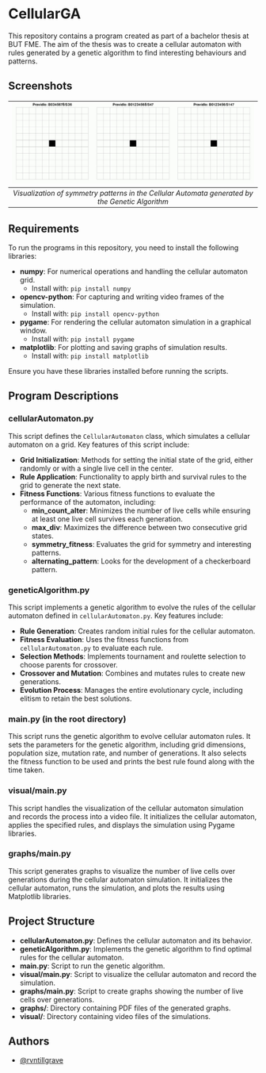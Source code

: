 # CellularGA

This repository contains a program created as part of a bachelor thesis at BUT FME. The aim of the thesis was to create a cellular automaton with rules generated by a genetic algorithm to find interesting behaviours and patterns.

## Screenshots
<center>

| ![Symmetry found in CA](visual/sym.gif) | 
|:--:| 
| *Visualization of symmetry patterns in the Cellular Automata generated by the Genetic Algorithm* |

</center>

## Requirements

To run the programs in this repository, you need to install the following libraries:

- **numpy**: For numerical operations and handling the cellular automaton grid.
  - Install with: `pip install numpy`
- **opencv-python**: For capturing and writing video frames of the simulation.
  - Install with: `pip install opencv-python`
- **pygame**: For rendering the cellular automaton simulation in a graphical window.
  - Install with: `pip install pygame`
- **matplotlib**: For plotting and saving graphs of simulation results.
  - Install with: `pip install matplotlib`

Ensure you have these libraries installed before running the scripts.

## Program Descriptions

### cellularAutomaton.py

This script defines the `CellularAutomaton` class, which simulates a cellular automaton on a grid. 
Key features of this script include:

- **Grid Initialization**: Methods for setting the initial state of the grid, either randomly or with a single live cell in the center.
- **Rule Application**: Functionality to apply birth and survival rules to the grid to generate the next state.
- **Fitness Functions**: Various fitness functions to evaluate the performance of the automaton, including:
  - **min_count_alter**: Minimizes the number of live cells while ensuring at least one live cell survives each generation.
  - **max_div**: Maximizes the difference between two consecutive grid states.
  - **symmetry_fitness**: Evaluates the grid for symmetry and interesting patterns.
  - **alternating_pattern**: Looks for the development of a checkerboard pattern.

### geneticAlgorithm.py

This script implements a genetic algorithm to evolve the rules of the cellular automaton defined in `cellularAutomaton.py`. 
Key features include:

- **Rule Generation**: Creates random initial rules for the cellular automaton.
- **Fitness Evaluation**: Uses the fitness functions from `cellularAutomaton.py` to evaluate each rule.
- **Selection Methods**: Implements tournament and roulette selection to choose parents for crossover.
- **Crossover and Mutation**: Combines and mutates rules to create new generations.
- **Evolution Process**: Manages the entire evolutionary cycle, including elitism to retain the best solutions.

### main.py (in the root directory)

This script runs the genetic algorithm to evolve cellular automaton rules. It sets the parameters for the genetic algorithm, including grid dimensions, population size, mutation rate, and number of generations. It also selects the fitness function to be used and prints the best rule found along with the time taken.

### visual/main.py

This script handles the visualization of the cellular automaton simulation and records the process into a video file. It initializes the cellular automaton, applies the specified rules, and displays the simulation using Pygame libraries.

### graphs/main.py

This script generates graphs to visualize the number of live cells over generations during the cellular automaton simulation. It initializes the cellular automaton, runs the simulation, and plots the results using Matplotlib libraries.

## Project Structure

- **cellularAutomaton.py**: Defines the cellular automaton and its behavior.
- **geneticAlgorithm.py**: Implements the genetic algorithm to find optimal rules for the cellular automaton.
- **main.py**: Script to run the genetic algorithm.
- **visual/main.py**: Script to visualize the cellular automaton and record the simulation.
- **graphs/main.py**: Script to create graphs showing the number of live cells over generations.
- **graphs/**: Directory containing PDF files of the generated graphs.
- **visual/**: Directory containing video files of the simulations.

## Authors

- [@rvntillgrave](https://github.com/rvntillthegrave)


